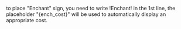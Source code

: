 to place "Enchant" sign, you need to write !Enchant! in the 1st line, the placeholder "{ench_cost}" will be used to automatically display an appropriate cost.
